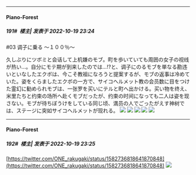 

*****

####  Piano-Forest  
##### 191#         楼主| 发表于 2022-10-19 23:24

#03 调子に乗る ～１００％～

久しぶりにツボミと会话して上机嫌のモブ。町を歩いていても周囲の女子の视线が热い…。自分にモテ期が到来したのでは…!?と、调子にのるモブを単なる勘违いといなしたエクボは、今こそ教祖になろうと提案するが、モブの返事は冷めていた。姿をくらましたエクボの一方で、サイコヘルメット教の会员数に目をつけた霊幻に勧められモブは、一张罗を买いにテルと町へ出かける。买い物を终え、米里たちと约束の场所へ赴くモブだったが、约束の时间になっても二人は姿を现さない。モブが待ちぼうけをしている同じ顷、満员の人でごったがえす神树では、ステージに突如サイコヘルメットが现れる。
<img src="https://p.sda1.dev/7/a94de70bd10985e8b654cfdc91f2672e/mt03_031_P2.mov_20220512_190712.274.jpg" referrerpolicy="no-referrer">
<img src="https://p.sda1.dev/7/b4ce29de8cdf36dffd31e2410f97ca69/mt03_130_P1.mov_20220513_154736.081.jpg" referrerpolicy="no-referrer">
<img src="https://p.sda1.dev/7/38de51a3cb222f5c367b04e7c013728b/mt03_170_P2.mov_20220513_162554.401.jpg" referrerpolicy="no-referrer">
<img src="https://p.sda1.dev/7/d03c7be8da6919f172e2aef540df839d/mt03_209_P2.mov_20220513_170458.630.jpg" referrerpolicy="no-referrer">
<img src="https://p.sda1.dev/7/0f13c0843ad62799f30631f9f3218f60/mt03_218_P2.mov_20220513_171046.371.jpg" referrerpolicy="no-referrer">

*****

####  Piano-Forest  
##### 192#         楼主| 发表于 2022-10-19 23:25

[https://twitter.com/ONE_rakugaki/status/1582736818641870848](https://twitter.com/ONE_rakugaki/status/1582736818641870848)
<img src="https://p.sda1.dev/7/dbf3cf4013c33fb53586f8b76a0bc041/20221019_232457.jpg" referrerpolicy="no-referrer">

